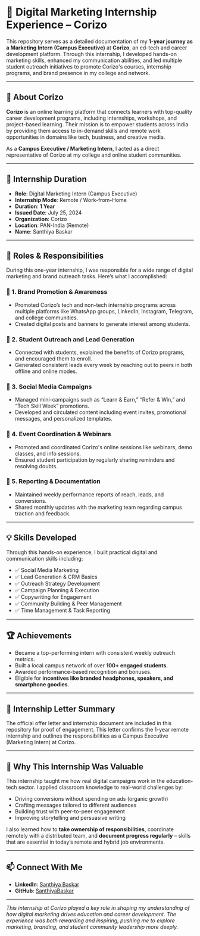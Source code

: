 # 💼 Digital Marketing Internship Experience – Corizo

This repository serves as a detailed documentation of my **1-year journey as a Marketing Intern (Campus Executive)** at **Corizo**, an ed-tech and career development platform. Through this internship, I developed hands-on marketing skills, enhanced my communication abilities, and led multiple student outreach initiatives to promote Corizo's courses, internship programs, and brand presence in my college and network.

---

## 🏢 About Corizo

**Corizo** is an online learning platform that connects learners with top-quality career development programs, including internships, workshops, and project-based learning. Their mission is to empower students across India by providing them access to in-demand skills and remote work opportunities in domains like tech, business, and creative media.

As a **Campus Executive / Marketing Intern**, I acted as a direct representative of Corizo at my college and online student communities.

---

## 📅 Internship Duration

- **Role**: Digital Marketing Intern (Campus Executive)
- **Internship Mode**: Remote / Work-from-Home
- **Duration**: **1 Year**
- **Issued Date**: July 25, 2024
- **Organization**: Corizo
- **Location**: PAN-India (Remote)
- **Name**: Santhiya Baskar

---

## 🎯 Roles & Responsibilities

During this one-year internship, I was responsible for a wide range of digital marketing and brand outreach tasks. Here’s what I accomplished:

### 🔹 1. **Brand Promotion & Awareness**

- Promoted Corizo’s tech and non-tech internship programs across multiple platforms like WhatsApp groups, LinkedIn, Instagram, Telegram, and college communities.
- Created digital posts and banners to generate interest among students.

### 🔹 2. **Student Outreach and Lead Generation**

- Connected with students, explained the benefits of Corizo programs, and encouraged them to enroll.
- Generated consistent leads every week by reaching out to peers in both offline and online modes.

### 🔹 3. **Social Media Campaigns**

- Managed mini-campaigns such as “Learn & Earn,” “Refer & Win,” and “Tech Skill Week” promotions.
- Developed and circulated content including event invites, promotional messages, and personalized templates.

### 🔹 4. **Event Coordination & Webinars**

- Promoted and coordinated Corizo's online sessions like webinars, demo classes, and info sessions.
- Ensured student participation by regularly sharing reminders and resolving doubts.

### 🔹 5. **Reporting & Documentation**

- Maintained weekly performance reports of reach, leads, and conversions.
- Shared monthly updates with the marketing team regarding campus traction and feedback.

---

## 💡 Skills Developed

Through this hands-on experience, I built practical digital and communication skills including:

- ✅ Social Media Marketing  
- ✅ Lead Generation & CRM Basics  
- ✅ Outreach Strategy Development  
- ✅ Campaign Planning & Execution  
- ✅ Copywriting for Engagement  
- ✅ Community Building & Peer Management  
- ✅ Time Management & Task Reporting

---

## 🏆 Achievements

- Became a top-performing intern with consistent weekly outreach metrics.
- Built a local campus network of over **100+ engaged students**.
- Awarded performance-based recognition and bonuses.
- Eligible for **incentives like branded headphones, speakers, and smartphone goodies**.

---

## 📄 Internship Letter Summary

The official offer letter and internship document are included in this repository for proof of engagement. This letter confirms the 1-year remote internship and outlines the responsibilities as a Campus Executive (Marketing Intern) at Corizo.

---

## 🔗 Why This Internship Was Valuable

This internship taught me how real digital campaigns work in the education-tech sector. I applied classroom knowledge to real-world challenges by:

- Driving conversions without spending on ads (organic growth)
- Crafting messages tailored to different audiences
- Building trust with peer-to-peer engagement
- Improving storytelling and persuasive writing

I also learned how to **take ownership of responsibilities**, coordinate remotely with a distributed team, and **document progress regularly** – skills that are essential in today’s remote and hybrid job environments.

---

## 📫 Connect With Me

- **LinkedIn**: [Santhiya Baskar](https://www.linkedin.com/in/santhiya-baskar-675a85258)  
- **GitHub**: [SanthiyaBaskar](https://github.com/SanthiyaBaskar)

---

_This internship at Corizo played a key role in shaping my understanding of how digital marketing drives education and career development. The experience was both rewarding and inspiring, pushing me to explore marketing, branding, and student community leadership more deeply._

